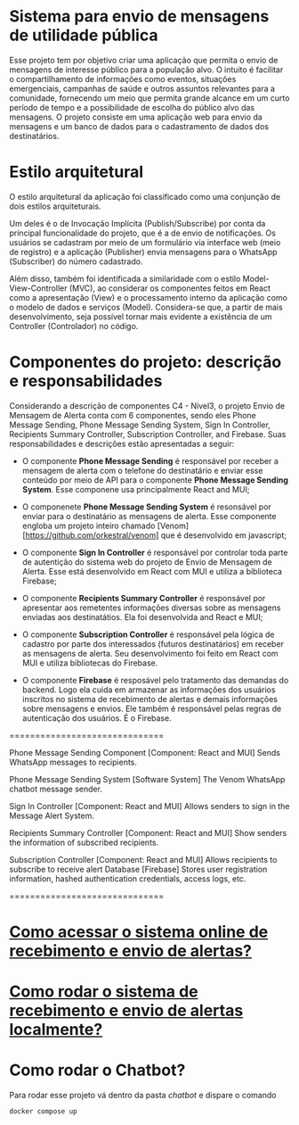# Sistema para envio de mensagens de utilidade pública

Esse projeto tem por objetivo criar uma aplicação que permita o envio de mensagens de interesse público para a população alvo. O intuito é facilitar o compartilhamento de informações como eventos, situações emergenciais, campanhas de saúde e outros assuntos relevantes para a comunidade, fornecendo um meio que permita grande alcance em um curto período de tempo e a possibilidade de escolha do público alvo das mensagens.
O projeto consiste em uma aplicação web para envio da mensagens e um banco de dados para o cadastramento de dados dos destinatários. 

# Estilo arquitetural

O estilo arquitetural da aplicação foi classificado como uma conjunção de dois estilos arquiteturais.

Um deles é o de Invocação Implícita (Publish/Subscribe) por conta da principal funcionalidade do projeto, que é a de envio de notificações. Os usuários se cadastram por meio de um formulário via interface web (meio de registro) e a aplicação (Publisher) envia mensagens para o WhatsApp (Subscriber) do número cadastrado.

Além disso, também foi identificada a similaridade com o estilo Model-View-Controller (MVC), ao considerar os componentes feitos em React como a apresentação (View) e o processamento interno da aplicação como o modelo de dados e serviços (Model). Considera-se que, a partir de mais desenvolvimento, seja possível tornar mais evidente a existência de um Controller (Controlador) no código.

# Componentes do projeto: descrição e responsabilidades
Considerando a descrição de componentes C4 - Nível3, o projeto Envio de Mensagem de Alerta conta com 6 componentes, sendo eles Phone Message Sending, Phone Message Sending System, Sign In Controller, Recipients Summary Controller, Subscription Controller, and Firebase. Suas responsabilidades e descrições estão apresentadas a seguir:

* O componente **Phone Message Sending** é responsável por receber a mensagem de alerta com o telefone do destinatário e enviar esse conteúdo por meio de API para o componente **Phone Message Sending System**. Esse componene usa principalmente React and MUI; 

* O componenete **Phone Message Sending System** é resonsável por enviar para o destinatário as mensagens de alerta. Esse componente engloba um projeto inteiro chamado [Venom][https://github.com/orkestral/venom] que é desenvolvido em javascript;


* O componente **Sign In Controller** é responsável por controlar toda parte de autentição do sistema web do projeto de Envio de Mensagem de Alerta. Esse está desenvolvido em React com MUI e utiliza a biblioteca Firebase;

* O componente **Recipients Summary Controller** é responsável por apresentar aos remetentes informações diversas sobre as mensagens enviadas aos destinatátios. Ela foi desenvolvida and React e MUI;

* O componente **Subscription Controller** é responsável pela lógica de cadastro por parte dos interessados (futuros destinatários) em receber as mensagens de alerta. Seu desenvolvimento foi feito em React com MUI e utiliza bibliotecas do Firebase.

* O componente **Firebase** é resposável pelo tratamento das demandas do backend. Logo ela cuida em armazenar as informações dos usuários inscritos no sistema de recebimento de alertas e demais informações sobre mensagens e envios. Ele também é responsável pelas regras de autenticação dos usuários. É o Firebase.

==============================

Phone Message Sending Component
[Component: React and MUI]
Sends WhatsApp messages to recipients.

Phone Message Sending System
[Software System]
The Venom WhatsApp chatbot message sender.

Sign In Controller
[Component: React and MUI]
Allows senders to sign in the Message Alert System.

Recipients Summary Controller
[Component: React and MUI]
Show senders the information of subscribed recipients.

Subscription Controller
[Component: React and MUI]
Allows recipients to subscribe to receive alert
Database
[Firebase]
Stores user registration information, hashed authentication credentials, access logs, etc.

==============================


# [Como acessar o sistema online de recebimento e envio de alertas?](https://github.com/randersonLemos/mc426/wiki/Acessando-o-sistema)
# [Como rodar o sistema de recebimento e envio de alertas localmente?](https://github.com/randersonLemos/mc426/wiki/Rodando-o-sistema-locamente)

# Como rodar o Chatbot?
Para rodar esse projeto vá dentro da pasta *chatbot* e dispare o comando
```bash
docker compose up
```

